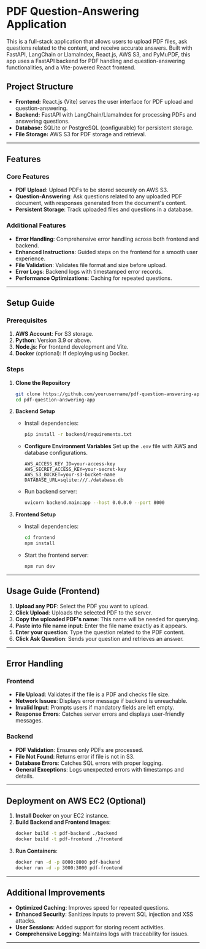 # PDF Question-Answering Application

This is a full-stack application that allows users to upload PDF files, ask questions related to the content, and receive accurate answers. Built with FastAPI, LangChain or LlamaIndex, React.js, AWS S3, and PyMuPDF, this app uses a FastAPI backend for PDF handling and question-answering functionalities, and a Vite-powered React frontend.

## Project Structure

- **Frontend:** React.js (Vite) serves the user interface for PDF upload and question-answering.
- **Backend:** FastAPI with LangChain/LlamaIndex for processing PDFs and answering questions.
- **Database:** SQLite or PostgreSQL (configurable) for persistent storage.
- **File Storage:** AWS S3 for PDF storage and retrieval.

---

## Features

### Core Features
- **PDF Upload**: Upload PDFs to be stored securely on AWS S3.
- **Question-Answering**: Ask questions related to any uploaded PDF document, with responses generated from the document's content.
- **Persistent Storage**: Track uploaded files and questions in a database.

### Additional Features
- **Error Handling**: Comprehensive error handling across both frontend and backend.
- **Enhanced Instructions**: Guided steps on the frontend for a smooth user experience.
- **File Validation**: Validates file format and size before upload.
- **Error Logs**: Backend logs with timestamped error records.
- **Performance Optimizations**: Caching for repeated questions.

---

## Setup Guide

### Prerequisites
1. **AWS Account**: For S3 storage.
2. **Python**: Version 3.9 or above.
3. **Node.js**: For frontend development and Vite.
4. **Docker** (optional): If deploying using Docker.

### Steps

1. **Clone the Repository**
   ```bash
   git clone https://github.com/yourusername/pdf-question-answering-app.git
   cd pdf-question-answering-app
   ```

2. **Backend Setup**
   - Install dependencies:
     ```bash
     pip install -r backend/requirements.txt
     ```
   - **Configure Environment Variables**
     Set up the `.env` file with AWS and database configurations.

     ```plaintext
     AWS_ACCESS_KEY_ID=your-access-key
     AWS_SECRET_ACCESS_KEY=your-secret-key
     AWS_S3_BUCKET=your-s3-bucket-name
     DATABASE_URL=sqlite:///./database.db
     ```

   - Run backend server:
     ```bash
     uvicorn backend.main:app --host 0.0.0.0 --port 8000
     ```

3. **Frontend Setup**
   - Install dependencies:
     ```bash
     cd frontend
     npm install
     ```
   - Start the frontend server:
     ```bash
     npm run dev
     ```

---

## Usage Guide (Frontend)

1. **Upload any PDF**: Select the PDF you want to upload.
2. **Click Upload**: Uploads the selected PDF to the server.
3. **Copy the uploaded PDF's name**: This name will be needed for querying.
4. **Paste into file name input**: Enter the file name exactly as it appears.
5. **Enter your question**: Type the question related to the PDF content.
6. **Click Ask Question**: Sends your question and retrieves an answer.

---

## Error Handling

### Frontend

- **File Upload**: Validates if the file is a PDF and checks file size.
- **Network Issues**: Displays error message if backend is unreachable.
- **Invalid Input**: Prompts users if mandatory fields are left empty.
- **Response Errors**: Catches server errors and displays user-friendly messages.

### Backend

- **PDF Validation**: Ensures only PDFs are processed.
- **File Not Found**: Returns error if file is not in S3.
- **Database Errors**: Catches SQL errors with proper logging.
- **General Exceptions**: Logs unexpected errors with timestamps and details.

---

## Deployment on AWS EC2 (Optional)

1. **Install Docker** on your EC2 instance.
2. **Build Backend and Frontend Images**:
   ```bash
   docker build -t pdf-backend ./backend
   docker build -t pdf-frontend ./frontend
   ```
3. **Run Containers**:
   ```bash
   docker run -d -p 8000:8000 pdf-backend
   docker run -d -p 3000:3000 pdf-frontend
   ```

---

## Additional Improvements

- **Optimized Caching**: Improves speed for repeated questions.
- **Enhanced Security**: Sanitizes inputs to prevent SQL injection and XSS attacks.
- **User Sessions**: Added support for storing recent activities.
- **Comprehensive Logging**: Maintains logs with traceability for issues.

---
